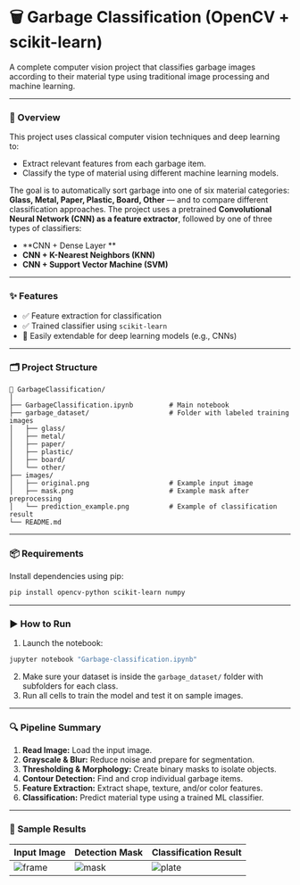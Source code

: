 # 🗑️ Garbage Classification (OpenCV + scikit-learn)

A complete computer vision project that classifies garbage images according to their material type using traditional image processing and machine learning.

---

### 📸 Overview

This project uses classical computer vision techniques and deep learning to:

* Extract relevant features from each garbage item.
* Classify the type of material using different machine learning models.

The goal is to automatically sort garbage into one of six material categories: **Glass, Metal, Paper, Plastic, Board, Other** — and to compare different classification approaches. The project uses a pretrained **Convolutional Neural Network (CNN) as a feature extractor**, followed by one of three types of classifiers:

- **CNN + Dense Layer **
- **CNN + K-Nearest Neighbors (KNN)**
- **CNN + Support Vector Machine (SVM)**

---

### ✨ Features

* ✅ Feature extraction for classification
* ✅ Trained classifier using `scikit-learn`
* 🧩 Easily extendable for deep learning models (e.g., CNNs)

---

### 🗂 Project Structure

```
📁 GarbageClassification/
│
├── GarbageClassification.ipynb         # Main notebook
├── garbage_dataset/                    # Folder with labeled training images
│   ├── glass/
│   ├── metal/
│   ├── paper/
│   ├── plastic/
│   ├── board/
│   └── other/
├── images/
│   ├── original.png                    # Example input image
│   ├── mask.png                        # Example mask after preprocessing
│   └── prediction_example.png          # Example of classification result
└── README.md
```

---

### 📦 Requirements

Install dependencies using pip:

```bash
pip install opencv-python scikit-learn numpy
```

---

### ▶️ How to Run

1. Launch the notebook:

```bash
jupyter notebook "Garbage-classification.ipynb"
```

2. Make sure your dataset is inside the `garbage_dataset/` folder with subfolders for each class.
3. Run all cells to train the model and test it on sample images.

---

### 🔍 Pipeline Summary

1. **Read Image:** Load the input image.
2. **Grayscale & Blur:** Reduce noise and prepare for segmentation.
3. **Thresholding & Morphology:** Create binary masks to isolate objects.
4. **Contour Detection:** Find and crop individual garbage items.
5. **Feature Extraction:** Extract shape, texture, and/or color features.
6. **Classification:** Predict material type using a trained ML classifier.

---

### 🧪 Sample Results

| Input Image                   | Detection Mask           | Classification Result              |
| ----------------------------- | ------------------------ | ---------------------------------- |
| ![frame](images/original.png) | ![mask](images/mask.png) | ![plate](images/prediction_example.png) |
